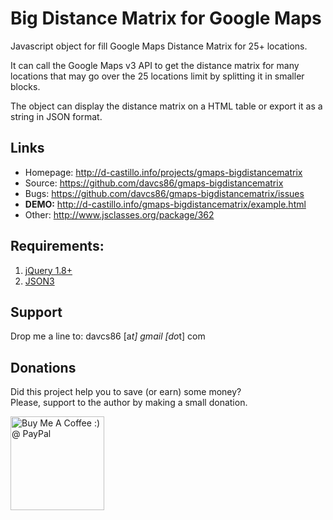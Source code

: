 Big Distance Matrix for Google Maps
=======================

Javascript object  for fill Google Maps Distance Matrix for 25+ locations.

It can call the Google Maps v3 API to get the distance matrix for many locations that may go over the 25 locations limit by splitting it in smaller blocks.

The object can display the distance matrix on a HTML table or export it as a string in JSON format.

## Links

* Homepage: <http://d-castillo.info/projects/gmaps-bigdistancematrix>
* Source: <https://github.com/davcs86/gmaps-bigdistancematrix>
* Bugs:   <https://github.com/davcs86/gmaps-bigdistancematrix/issues>
* **DEMO:** <http://d-castillo.info/gmaps-bigdistancematrix/example.html>
* Other: <http://www.jsclasses.org/package/362>

## Requirements:

1. <a href="http://jquery.com/" target="_blank">jQuery 1.8+</a><br>
2. <a href="http://bestiejs.github.io/json3/" target="_blank">JSON3</a>

## Support

Drop me a line to: davcs86 [a*t] gmail [do*t] com

## Donations

Did this project help you to save (or earn) some money?<br>
Please, support to the author by making a small donation.

<a href='https://www.paypal.com/cgi-bin/webscr?cmd=_s-xclick&hosted_button_id=2PK29ZFPUZ5WL' target='_blank'><img width="150" style='border:0px;width:150px' src='http://ko-fi.com/img/button-4.png' border='0' alt='Buy Me A Coffee :) @ PayPal' /></a>

